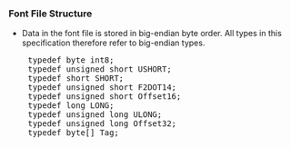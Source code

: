 <h3 id="font-file-structure">Font File Structure</h3>

* Data in the font file is stored in big-endian byte order. All types in this specification therefore refer to big-endian types.

<pre class="idl">
    typedef byte int8;
    typedef unsigned short USHORT;
    typedef short SHORT;
    typedef unsigned short F2DOT14;
    typedef unsigned short Offset16;
    typedef long LONG;
    typedef unsigned long ULONG;
    typedef unsigned long Offset32;
    typedef byte[] Tag;
</pre>
